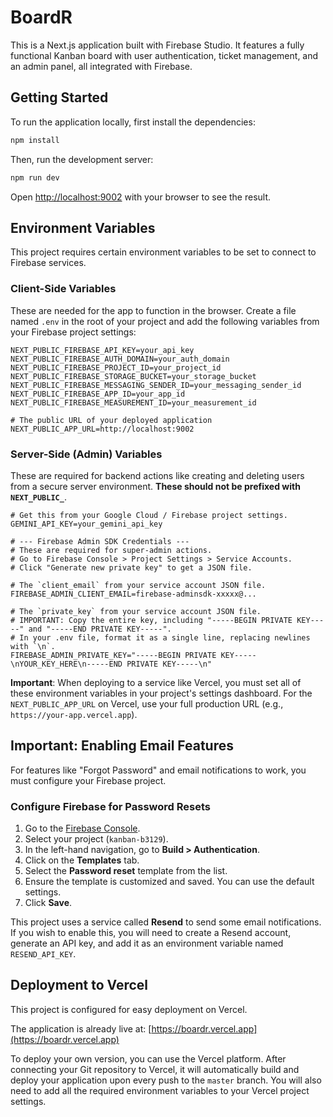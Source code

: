 
# BoardR

This is a Next.js application built with Firebase Studio. It features a fully functional Kanban board with user authentication, ticket management, and an admin panel, all integrated with Firebase.

## Getting Started

To run the application locally, first install the dependencies:

```bash
npm install
```

Then, run the development server:

```bash
npm run dev
```

Open [http://localhost:9002](http://localhost:9002) with your browser to see the result.

## Environment Variables

This project requires certain environment variables to be set to connect to Firebase services.

### Client-Side Variables

These are needed for the app to function in the browser. Create a file named `.env` in the root of your project and add the following variables from your Firebase project settings:

```
NEXT_PUBLIC_FIREBASE_API_KEY=your_api_key
NEXT_PUBLIC_FIREBASE_AUTH_DOMAIN=your_auth_domain
NEXT_PUBLIC_FIREBASE_PROJECT_ID=your_project_id
NEXT_PUBLIC_FIREBASE_STORAGE_BUCKET=your_storage_bucket
NEXT_PUBLIC_FIREBASE_MESSAGING_SENDER_ID=your_messaging_sender_id
NEXT_PUBLIC_FIREBASE_APP_ID=your_app_id
NEXT_PUBLIC_FIREBASE_MEASUREMENT_ID=your_measurement_id

# The public URL of your deployed application
NEXT_PUBLIC_APP_URL=http://localhost:9002
```

### Server-Side (Admin) Variables

These are required for backend actions like creating and deleting users from a secure server environment. **These should not be prefixed with `NEXT_PUBLIC_`**.

```
# Get this from your Google Cloud / Firebase project settings.
GEMINI_API_KEY=your_gemini_api_key

# --- Firebase Admin SDK Credentials ---
# These are required for super-admin actions.
# Go to Firebase Console > Project Settings > Service Accounts.
# Click "Generate new private key" to get a JSON file.

# The `client_email` from your service account JSON file.
FIREBASE_ADMIN_CLIENT_EMAIL=firebase-adminsdk-xxxxx@...

# The `private_key` from your service account JSON file.
# IMPORTANT: Copy the entire key, including "-----BEGIN PRIVATE KEY-----" and "-----END PRIVATE KEY-----".
# In your .env file, format it as a single line, replacing newlines with `\n`.
FIREBASE_ADMIN_PRIVATE_KEY="-----BEGIN PRIVATE KEY-----\nYOUR_KEY_HERE\n-----END PRIVATE KEY-----\n"
```
**Important**: When deploying to a service like Vercel, you must set all of these environment variables in your project's settings dashboard. For the `NEXT_PUBLIC_APP_URL` on Vercel, use your full production URL (e.g., `https://your-app.vercel.app`).


## Important: Enabling Email Features

For features like "Forgot Password" and email notifications to work, you must configure your Firebase project.

### Configure Firebase for Password Resets

1.  Go to the [Firebase Console](https://console.firebase.google.com/).
2.  Select your project (`kanban-b3129`).
3.  In the left-hand navigation, go to **Build > Authentication**.
4.  Click on the **Templates** tab.
5.  Select the **Password reset** template from the list.
6.  Ensure the template is customized and saved. You can use the default settings.
7.  Click **Save**.

This project uses a service called **Resend** to send some email notifications. If you wish to enable this, you will need to create a Resend account, generate an API key, and add it as an environment variable named `RESEND_API_KEY`.

## Deployment to Vercel

This project is configured for easy deployment on Vercel.

The application is already live at: [https://boardr.vercel.app](https://boardr.vercel.app)

To deploy your own version, you can use the Vercel platform. After connecting your Git repository to Vercel, it will automatically build and deploy your application upon every push to the `master` branch. You will also need to add all the required environment variables to your Vercel project settings.

